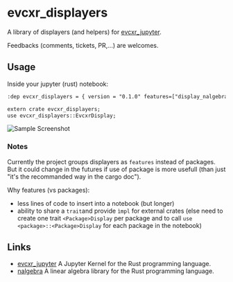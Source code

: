 # evcxr_displayers

A library of displayers (and helpers) for [evcxr_jupyter](https://crates.io/crates/evcxr_jupyter).

Feedbacks (comments, tickets, PR,...) are welcomes.

## Usage

Inside your jupyter (rust) notebook:

```txt
:dep evcxr_displayers = { version = "0.1.0" features=["display_nalgebra"]}

extern crate evcxr_displayers;
use evcxr_displayers::EvcxrDisplay;
```

![Sample Screenshot](https://i.imgur.com/HH3qUXh.png)

### Notes

Currently the project groups displayers as `features` instead of packages. But it could change in the futures if use of package is more usefull (than just "it's the recommanded way in the cargo doc").

Why features (vs packages):

- less lines of code to insert into a notebook (but longer)
- ability to share a `trait`and provide `ìmpl` for external crates (else need to create one trait `<Package>Display` per package and to call `use <package>::<Package>Display` for each package in the notebook)

## Links

- [evcxr_jupyter](https://crates.io/crates/evcxr_jupyter) A Jupyter Kernel for the Rust programming language.
- [nalgebra](https://crates.io/crates/nalgebra) A linear algebra library for the Rust programming language.
